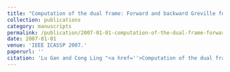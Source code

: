```yaml
---
title: "Computation of the dual frame: Forward and backward Greville formulas"
collection: publications
category: manuscripts
permalink: /publication/2007-01-01-computation-of-the-dual-frame-forward-and-backward-greville-formulas
date: 2007-01-01
venue: 'IEEE ICASSP 2007.'
paperurl: ''
citation: 'Lu Gan and Cong Ling "<a href=''>Computation of the dual frame: Forward and backward Greville formulas</a>", IEEE ICASSP 2007.'
---
```

